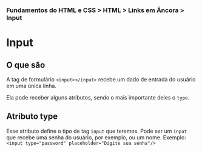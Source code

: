 ### Fundamentos do HTML e CSS > HTML > Links em Âncora > Input

# Input

## O que são
A tag de formulário `<input></input>` recebe um dado de entrada do usuário em uma única linha.

Ela pode receber alguns atributos, sendo o mais importante deles o `type`.


## Atributo type
Esse atributo define o tipo de tag `input` que teremos. Pode ser um `input` que recebe uma senha do usuário, por exemplo, ou um nome. Exemplo:
`<input type="password" placeholder="Digite sua senha"/>`

